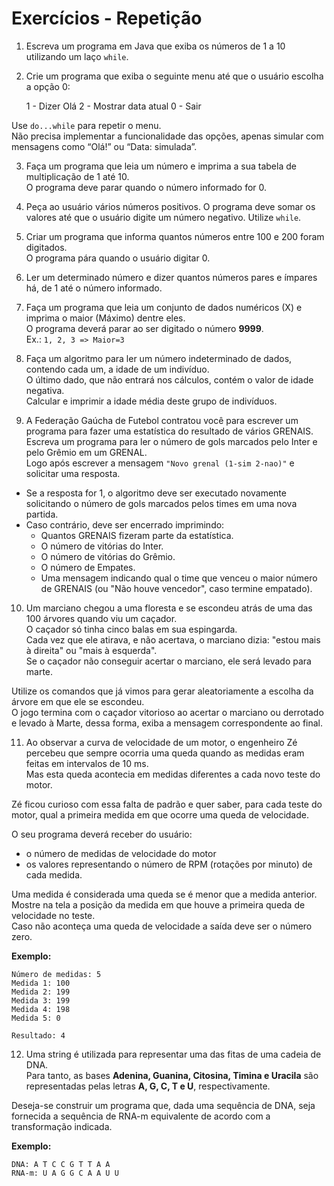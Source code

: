 # Exercícios - Repetição

1. Escreva um programa em Java que exiba os números de 1 a 10 utilizando um laço `while`.

2. Crie um programa que exiba o seguinte menu até que o usuário escolha a opção 0:

    1 - Dizer Olá
    2 - Mostrar data atual
    0 - Sair

Use `do...while` para repetir o menu.  
Não precisa implementar a funcionalidade das opções, apenas simular com mensagens como “Olá!” ou “Data: simulada”.

3. Faça um programa que leia um número e imprima a sua tabela de multiplicação de 1 até 10.  
O programa deve parar quando o número informado for 0.

4. Peça ao usuário vários números positivos. O programa deve somar os valores até que o usuário digite um número negativo. Utilize `while`.

5. Criar um programa que informa quantos números entre 100 e 200 foram digitados.  
O programa pára quando o usuário digitar 0.

6. Ler um determinado número e dizer quantos números pares e ímpares há, de 1 até o número informado.

7. Faça um programa que leia um conjunto de dados numéricos (X) e imprima o maior (Máximo) dentre eles.  
O programa deverá parar ao ser digitado o número **9999**.  
Ex.: `1, 2, 3 => Maior=3`

8. Faça um algoritmo para ler um número indeterminado de dados, contendo cada um, a idade de um indivíduo.  
O último dado, que não entrará nos cálculos, contém o valor de idade negativa.  
Calcular e imprimir a idade média deste grupo de indivíduos.

9. A Federação Gaúcha de Futebol contratou você para escrever um programa para fazer uma estatística do resultado de vários GRENAIS.  
Escreva um programa para ler o número de gols marcados pelo Inter e pelo Grêmio em um GRENAL.  
Logo após escrever a mensagem `"Novo grenal (1-sim 2-nao)"` e solicitar uma resposta.  

- Se a resposta for 1, o algoritmo deve ser executado novamente solicitando o número de gols marcados pelos times em uma nova partida.  
- Caso contrário, deve ser encerrado imprimindo:  
  - Quantos GRENAIS fizeram parte da estatística.  
  - O número de vitórias do Inter.  
  - O número de vitórias do Grêmio.  
  - O número de Empates.  
  - Uma mensagem indicando qual o time que venceu o maior número de GRENAIS (ou "Não houve vencedor", caso termine empatado).

10. Um marciano chegou a uma floresta e se escondeu atrás de uma das 100 árvores quando viu um caçador.  
 O caçador só tinha cinco balas em sua espingarda.  
 Cada vez que ele atirava, e não acertava, o marciano dizia: "estou mais à direita" ou "mais à esquerda".  
 Se o caçador não conseguir acertar o marciano, ele será levado para marte.  

 Utilize os comandos que já vimos para gerar aleatoriamente a escolha da árvore em que ele se escondeu.  
 O jogo termina com o caçador vitorioso ao acertar o marciano ou derrotado e levado à Marte, dessa forma, exiba a mensagem correspondente ao final.

11. Ao observar a curva de velocidade de um motor, o engenheiro Zé percebeu que sempre ocorria uma queda quando as medidas eram feitas em intervalos de 10 ms.  
 Mas esta queda acontecia em medidas diferentes a cada novo teste do motor.  

 Zé ficou curioso com essa falta de padrão e quer saber, para cada teste do motor, qual a primeira medida em que ocorre uma queda de velocidade.  

 O seu programa deverá receber do usuário:  
 - o número de medidas de velocidade do motor  
 - os valores representando o número de RPM (rotações por minuto) de cada medida.  

 Uma medida é considerada uma queda se é menor que a medida anterior.  
 Mostre na tela a posição da medida em que houve a primeira queda de velocidade no teste.  
 Caso não aconteça uma queda de velocidade a saída deve ser o número zero.  

 **Exemplo:**  

 ```
 Número de medidas: 5
 Medida 1: 100
 Medida 2: 199
 Medida 3: 199
 Medida 4: 198
 Medida 5: 0

 Resultado: 4
 ```

12. Uma string é utilizada para representar uma das fitas de uma cadeia de DNA.  
 Para tanto, as bases **Adenina, Guanina, Citosina, Timina e Uracila** são representadas pelas letras **A, G, C, T e U**, respectivamente.  

 Deseja-se construir um programa que, dada uma sequência de DNA, seja fornecida a sequência de RNA-m equivalente de acordo com a transformação indicada.  

 **Exemplo:**  

 ```
 DNA: A T C C G T T A A
 RNA-m: U A G G C A A U U
 ```


